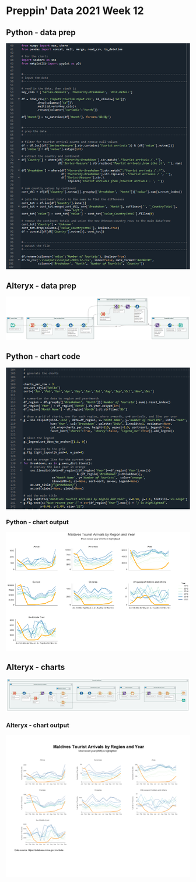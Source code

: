# Preppin' Data 2021 Week 12

## Python - data prep
<a href="preppin-data-2021-12.py">
<img src="img-python-code-2021-12.png?raw=true" alt="Python code">
</a>

## Alteryx - data prep
<a href="/preppin-data-2021-12.yxmd">
<img src="img-alteryx-2021-12.png?raw=true" alt="Alteryx workflow">
</a>

## Python - chart code
<a href="preppin-data-2021-12.py">
<img src="img-python-chart-code-2021-14.png?raw=true" alt="Python code to generate charts">
</a>

### Python - chart output
<a href="preppin-data-2021-12.py">
<img src="img-python-chart-output-2021-12.png?raw=true" alt="Chart output from Python">
</a>

## Alteryx - charts
<a href="preppin-data-2021-12.yxmd">
<img src="img-alteryx-chart-2021-12.png?raw=true" alt="Alteryx workflow to generate charts">
</a>

### Alteryx - chart output
<a href="preppin-data-2021-12.yxmd">
<img src="img-alteryx-chart-output-2021-12.png?raw=true" alt="Chart output from Alteryx">
</a>
